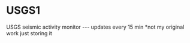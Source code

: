 # USGS1
USGS seismic activity monitor --- updates every 15 min *not my original work just storing it 

